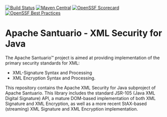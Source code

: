 [![Build Status](https://builds.apache.org/job/santuario/job/Santuario%20Java%20JDK8/badge/icon?subject=Build)](https://builds.apache.org/job/Santuario/job/Santuario%20Java%20JDK8/)
[![Maven Central](https://maven-badges.herokuapp.com/maven-central/org.apache.santuario/xmlsec/badge.svg)](https://maven-badges.herokuapp.com/maven-central/org.apache.santuario/xmlsec)
[![OpenSSF Scorecard](https://api.securityscorecards.dev/projects/github.com/apache/santuario-xml-security-java/badge)](https://api.securityscorecards.dev/projects/github.com/apache/santuario-xml-security-java)
[![OpenSSF Best Practices](https://bestpractices.coreinfrastructure.org/projects/6932/badge)](https://bestpractices.coreinfrastructure.org/projects/6932)

Apache Santuario - XML Security for Java
======================

The Apache Santuario™ project is aimed at providing implementation of the primary security standards for XML:

 * XML-Signature Syntax and Processing
 * XML Encryption Syntax and Processing.

This repository contains the Apache XML Security for Java subproject of Apache
Santuario. This library includes the standard JSR-105 (Java XML Digital
Signature) API, a mature DOM-based implementation of both XML Signature and
XML Encryption, as well as a more recent StAX-based (streaming) XML Signature
and XML Encryption implementation.

